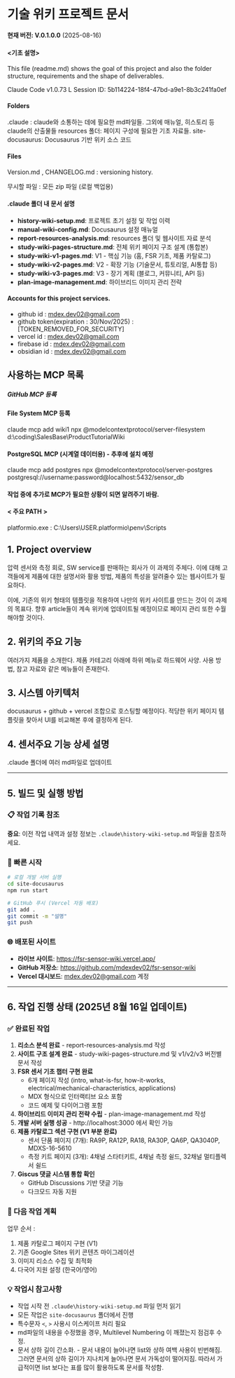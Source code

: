 # 기술 위키 프로젝트 문서

**현재 버전: V.0.1.0.0** (2025-08-16)

#### <기초 설명>

This file (readme.md) shows the goal of this project and also the folder structure, requirements and the shape of deliverables.

 Claude Code v1.0.73
  L Session ID: 5b114224-18f4-47bd-a9e1-8b3c241fa0ef

#### Folders

.claude : claude와 소통하는 데에 필요한 md파일들. 그외에 매뉴얼, 히스토리 등 claude의 산출물들
resources 폴더: 페이지 구성에 필요한 기초 자료들.
site-docusaurus: Docusaurus 기반 위키 소스 코드

#### Files
Version.md , CHANGELOG.md : versioning history.

무시할 파일 : 모든 zip 파일 (로컬 백업용)

#### .claude 폴더 내 문서 설명
- **history-wiki-setup.md**: 프로젝트 초기 설정 및 작업 이력
- **manual-wiki-config.md**: Docusaurus 설정 매뉴얼
- **report-resources-analysis.md**: resources 폴더 및 웹사이트 자료 분석
- **study-wiki-pages-structure.md**: 전체 위키 페이지 구조 설계 (통합본)
- **study-wiki-v1-pages.md**: V1 - 핵심 기능 (홈, FSR 기초, 제품 카탈로그)
- **study-wiki-v2-pages.md**: V2 - 확장 기능 (기술문서, 튜토리얼, AI통합 등)
- **study-wiki-v3-pages.md**: V3 - 장기 계획 (블로그, 커뮤니티, API 등)
- **plan-image-management.md**: 하이브리드 이미지 관리 전략

#### Accounts for this project services.

* github id : mdex.dev02@gmail.com
* github token(expiration : 30/Nov/2025) : [TOKEN_REMOVED_FOR_SECURITY]
* vercel id : mdex.dev02@gmail.com
* firebase id : mdex.dev02@gmail.com
* obsidian id : mdex.dev02@gmail.com


## 사용하는 MCP 목록
##### GitHub MCP 등록


#### File System MCP 등록

claude mcp add wiki1 npx @modelcontextprotocol/server-filesystem d:\\coding\\SalesBase\\ProductTutorialWiki

#### PostgreSQL MCP (시계열 데이터용) - 추후에 설치 예정
claude mcp add postgres npx @modelcontextprotocol/server-postgres postgresql://username:password@localhost:5432/sensor_db

#### 작업 중에 추가로 MCP가 필요한 상황이 되면 알려주기 바람.
#### < 주요 PATH >
platformio.exe : C:\\Users\\USER.platformio\\penv\\Scripts


## 1\. Project overview

압력 센서와 측정 회로, SW service를 판매하는 회사가 이 과제의 주체다. 이에 대해 고객들에게 제품에 대한 설명서와 활용 방법, 제품의 특성을 알려줄수 있는 웹사이트가 필요하다. 

이에, 기존의 위키 형태의 템플릿을 적용하여 나만의 위키 사이트를 만드는 것이 이 과제의 목표다.
향후 article들이 계속 위키에 업데이트될 예정이므로 페이지 관리 또한 수월해야할 것이다.

## 2\. 위키의 주요 기능

여러가지 제품을 소개한다.
제품 카테고리 아래에 하위 메뉴로 하드웨어 사양. 사용 방법, 참고 자료와 같은 메뉴들이 존재한다.

## 3\. 시스템 아키텍처

docusaurus + github + vercel 조합으로 호스팅할 예정이다.
적당한 위키 페이지 템플릿을 찾아서 UI를 비교해본 후에 결정하게 된다.


## 4\. 센서주요 기능 상세 설명

.claude 폴더에 여러 md파일로 업데이트

---

## 5\. 빌드 및 실행 방법

### 📋 작업 기록 참조
**중요**: 이전 작업 내역과 설정 정보는 `.claude\history-wiki-setup.md` 파일을 참조하세요.

### 🚀 빠른 시작
```bash
# 로컬 개발 서버 실행
cd site-docusaurus
npm run start

# GitHub 푸시 (Vercel 자동 배포)
git add .
git commit -m "설명"
git push
```

### 🌐 배포된 사이트
- **라이브 사이트**: https://fsr-sensor-wiki.vercel.app/
- **GitHub 저장소**: https://github.com/mdexdev02/fsr-sensor-wiki
- **Vercel 대시보드**: mdex.dev02@gmail.com 계정

---

## 6\. 작업 진행 상태 (2025년 8월 16일 업데이트)

### ✅ 완료된 작업
1. **리소스 분석 완료** - report-resources-analysis.md 작성
2. **사이트 구조 설계 완료** - study-wiki-pages-structure.md 및 v1/v2/v3 버전별 문서 작성
3. **FSR 센서 기초 챕터 구현 완료**
   - 6개 페이지 작성 (intro, what-is-fsr, how-it-works, electrical/mechanical-characteristics, applications)
   - MDX 형식으로 인터랙티브 요소 포함
   - 코드 예제 및 다이어그램 포함
4. **하이브리드 이미지 관리 전략 수립** - plan-image-management.md 작성
5. **개발 서버 실행 성공** - http://localhost:3000 에서 확인 가능
6. **제품 카탈로그 섹션 구현 (V1 부분 완료)**
   - 센서 단품 페이지 (7개): RA9P, RA12P, RA18, RA30P, QA6P, QA3040P, MDXS-16-5610
   - 측정 키트 페이지 (3개): 4채널 스타터키트, 4채널 측정 쉴드, 32채널 멀티플렉서 쉴드
7. **Giscus 댓글 시스템 통합 확인**
   - GitHub Discussions 기반 댓글 기능
   - 다크모드 자동 지원

### 🚀 다음 작업 계획
업무 순서 : 
1. 제품 카탈로그 페이지 구현 (V1)
2. 기존 Google Sites 위키 콘텐츠 마이그레이션
3. 이미지 리소스 수집 및 최적화
4. 다국어 지원 설정 (한국어/영어)

### 💡 작업시 참고사항
- 작업 시작 전 `.claude\history-wiki-setup.md` 파일 먼저 읽기
- 모든 작업은 `site-docusaurus` 폴더에서 진행
- 특수문자 `<`, `>` 사용시 이스케이프 처리 필요
- md파일의 내용을 수정했을 경우, Multilevel Numbering 이 깨졌는지 점검후 수정.
- 문서 상하 길이 간소화. - 문서 내용이 늘어나면 list와  상하 여백 사용이 빈번해짐. 그러면 문서의 상하 길이가 지나치게 늘어나면 문서 가독성이 떨어지짐. 따라서 가급적이면 list 보다는 표를 많이 활용하도록 문서를 작성함.


